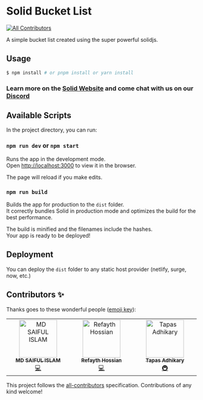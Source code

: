 # Solid Bucket List
<!-- ALL-CONTRIBUTORS-BADGE:START - Do not remove or modify this section -->
[![All Contributors](https://img.shields.io/badge/all_contributors-3-orange.svg?style=flat-square)](#contributors-)
<!-- ALL-CONTRIBUTORS-BADGE:END -->
A simple bucket list created using the super powerful solidjs.

## Usage

```bash
$ npm install # or pnpm install or yarn install
```

### Learn more on the [Solid Website](https://solidjs.com) and come chat with us on our [Discord](https://discord.com/invite/solidjs)

## Available Scripts

In the project directory, you can run:

### `npm run dev` or `npm start`

Runs the app in the development mode.<br>
Open [http://localhost:3000](http://localhost:3000) to view it in the browser.

The page will reload if you make edits.<br>

### `npm run build`

Builds the app for production to the `dist` folder.<br>
It correctly bundles Solid in production mode and optimizes the build for the best performance.

The build is minified and the filenames include the hashes.<br>
Your app is ready to be deployed!

## Deployment

You can deploy the `dist` folder to any static host provider (netlify, surge, now, etc.)

## Contributors ✨

Thanks goes to these wonderful people ([emoji key](https://allcontributors.org/docs/en/emoji-key)):

<!-- ALL-CONTRIBUTORS-LIST:START - Do not remove or modify this section -->
<!-- prettier-ignore-start -->
<!-- markdownlint-disable -->
<table>
  <tbody>
    <tr>
      <td align="center" valign="top" width="14.28%"><a href="http://www.msisaif.com"><img src="https://avatars.githubusercontent.com/u/61042251?v=4?s=100" width="100px;" alt="MD SAIFUL ISLAM"/><br /><sub><b>MD SAIFUL ISLAM</b></sub></a><br /><a href="https://github.com/tapascript/solid-bucket-list/commits?author=msisaif" title="Code">💻</a></td>
      <td align="center" valign="top" width="14.28%"><a href="https://refayth.vercel.app/"><img src="https://avatars.githubusercontent.com/u/61708253?v=4?s=100" width="100px;" alt="Refayth Hossian"/><br /><sub><b>Refayth Hossian</b></sub></a><br /><a href="https://github.com/tapascript/solid-bucket-list/commits?author=Eth3R-One" title="Code">💻</a></td>
      <td align="center" valign="top" width="14.28%"><a href="https://tapasadhikary.com"><img src="https://avatars.githubusercontent.com/u/3633137?v=4?s=100" width="100px;" alt="Tapas Adhikary"/><br /><sub><b>Tapas Adhikary</b></sub></a><br /><a href="#infra-atapas" title="Infrastructure (Hosting, Build-Tools, etc)">🚇</a></td>
    </tr>
  </tbody>
</table>

<!-- markdownlint-restore -->
<!-- prettier-ignore-end -->

<!-- ALL-CONTRIBUTORS-LIST:END -->

This project follows the [all-contributors](https://github.com/all-contributors/all-contributors) specification. Contributions of any kind welcome!